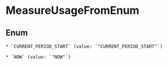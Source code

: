 
# MeasureUsageFromEnum

## Enum


    * `CURRENT_PERIOD_START` (value: `"CURRENT_PERIOD_START"`)

    * `NOW` (value: `"NOW"`)



